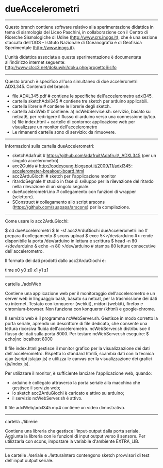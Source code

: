 dueAccelerometri
==========

----
Questo branch contiene software relativo alla sperimentazione didattica in tema di sismologia del Liceo Paschini,
in collaborazione con il Centro di Ricerche Sismologiche di Udine (http://www.crs.inogs.it), che è una sezione staccata
dell'OGS - Istituto Nazionale di Oceanografia e di Geofisica Sperimentale (http://www.inogs.it).

L'unità didattica associata a questa sperimentazione è documentata all'indirizzo internet seguente:
http://www.cloc3.net/dokuwiki/doku.php/progettoSisifo

----

Questo branch è specifico all'uso simultaneo di due accelerometri ADXL345.
Contenuti del branch:

 - file ADXL345.pdf # contiene le specifiche dell'accelerometro adxl345.
 - cartella sketchAdxl345 # contiene tre sketch per arduino applicabili.
 - cartella librerie # contiene le librerie degli sketch. 
 - cartella adxlWeb # contiene:
		a) ncWebService.sh: servizio, basato su netcat6, per redirigere il flusso di arduino verso una connessione ip/tcp.
		b) file index.html + cartelle di contorno: applicazione web per visualizzare un monitor dell'accelerometro
 - Le rimanenti cartelle sono di servizio: da rimuovere.

----

Informazioni sulla cartella dueAccelerometri:

 - sketchAdafruit # https://github.com/adafruit/Adafruit\_ADXL345 (per un singolo accelerometro)
 - acc2Guida #  http://codeyoung.blogspot.it/2009/11/adxl345-accelerometer-breakout-board.html
 - acc2ArduGiochi # sketch per l'applicazione monitor
 - ritardoSegnale # studio in fase di sviluppo per la rilevazione del ritardo nella rilevazione di un singolo segnale.
 - dueAccelerometri.ino # collegamento con funzioni di wrapper (selettore).
 - SConstruct # collegamento allo script arscons (https://github.com/suapapa/arscons) per la compilazione.

----

Come usare lo acc2ArduGiochi:

$ cd dueAccelerometri
$ ln -sf acc2ArduGiochi dueAccelerometri.ino # prepara il collegamento
$ scons upload
$ exec 5<>/dev/arduino #> rende disponibile la porta /dev/arduino in lettura e scrittura
$ head -n 80 </dev/arduino & echo -n 80 >/dev/arduino # stampa 80 letture consecutive dell'accelerometro.

Il formato dei dati prodotti dallo acc2ArduGiochi è:

time x0 y0 z0 x1 y1 z1

---
cartella ./adxlWeb

Contiene una applicazione web per il monitoraggio dell'accelerometro e un server web in linguaggio bash, basato su netcat, per la trasmissione dei dati su internet.
Testato con konqueror (webkit), midori (webkit), firefox e chromium-browser.
Non funziona con konqueror (khtml) e google-chrome.

Il servizio web è il programma ncWebServer.sh.
Gestisce in modo corretto la porta seriale, aprendo un descrittore di file dedicato, che consente una lettura ricorsiva fluida dell'accelerometro.
ncWebServer.sh distribuisce il flusso dei dati sulla porta 8000.
Per testare ncWebServer.sh eseguire:
$ echo|nc localhost 8000

Il file index.html gestisce il monitor grafico per la visualizzazione dei dati dell'accelerometro.
Rispetta lo standard html5, scambia dati con la tecnica ajax (script js/ajax.js) e utilizza le canvas per la visualizzazione dei grafici (js/index.js).

Per utilizzare il monitor, è sufficiente lanciare l'applicazione web, quando:
 - arduino è collegato attraverso la porta seriale alla macchina che gestisce il servizio web;
 - lo sketch acc2ArduGiochi è caricato e attivo su arduino;
 - il servizio ncWebServer.sh è attivo.

Il file adxlWeb/adxl345.mp4 contiene un video dimostrativo.

----
cartella ./librerie

Contiene una libreria che gestisce l'input-output dalla porta seriale.
Aggiunta la libreria con le funzioni di input output verso il sensore.
Per utilizzarla con scons, impostare la variabile d'ambiente EXTRA_LIB.

----
Le cartelle ./seriale e ./letturaIntero contengono sketch provvisori di test dell'input output seriale.
